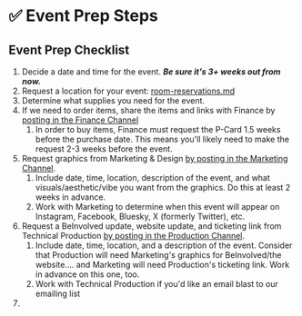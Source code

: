 # ✅ Event Prep Steps

## Event Prep Checklist

1. Decide a date and time for the event. _**Be sure it's 3+ weeks out from now.**_
2. Request a location for your event: [room-reservations.md](team-resources/operations/room-reservations.md "mention")
3. Determine what supplies you need for the event.&#x20;
4. If we need to order items, share the items and links with Finance by [posting in the Finance Channel](https://teams.microsoft.com/l/channel/19%3A59f8569e53644af0bc8e0df1b8d0c750%40thread.tacv2/Finance?groupId=13a3570e-1587-4b29-9596-18efe1cf3500\&tenantId=1113be34-aed1-4d00-ab4b-cdd02510be91)
   1. In order to buy items, Finance must request the P-Card 1.5 weeks before the purchase date. This means you'll likely need to make the request 2-3 weeks before the event.
5. Request graphics from Marketing & Design [by posting in the Marketing Channel](https://teams.microsoft.com/l/channel/19%3A4012b1eef8ec4ed5b2c0717e8e0a877c%40thread.tacv2/Marketing?groupId=13a3570e-1587-4b29-9596-18efe1cf3500\&tenantId=1113be34-aed1-4d00-ab4b-cdd02510be91).
   1. Include date, time, location, description of the event, and what visuals/aesthetic/vibe you want from the graphics. Do this at least 2 weeks in advance.
   2. Work with Marketing to determine when this event will appear on Instagram, Facebook, Bluesky, X (formerly Twitter), etc.
6. Request a BeInvolved update, website update, and ticketing link from Technical Production [by posting in the Production Channel](https://teams.microsoft.com/l/channel/19%3A2720a2c80e8e408284aac139f0a740d0%40thread.tacv2/Production?groupId=13a3570e-1587-4b29-9596-18efe1cf3500\&tenantId=1113be34-aed1-4d00-ab4b-cdd02510be91).&#x20;
   1. Include date, time, location, and a description of the event. Consider that Production will need Marketing's graphics for BeInvolved/the website.... and Marketing will need Production's ticketing link. Work in advance on this one, too.
   2. Work with Technical Production if you'd like an email blast to our emailing list
7.
